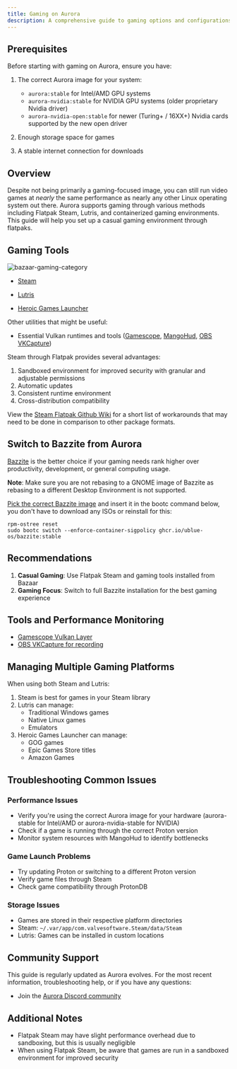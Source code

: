 ```yaml
---
title: Gaming on Aurora
description: A comprehensive guide to gaming options and configurations on Aurora
---
```


## Prerequisites

Before starting with gaming on Aurora, ensure you have:

1. The correct Aurora image for your system:
   - `aurora:stable` for Intel/AMD GPU systems
   - `aurora-nvidia:stable` for NVIDIA GPU systems (older proprietary Nvidia driver)
   - `aurora-nvidia-open:stable` for newer (Turing+ / 16XX+) Nvidia cards supported by the new open driver

2. Enough storage space for games
3. A stable internet connection for downloads

## Overview

Despite not being primarily a gaming-focused image, you can still run video games at _nearly_ the same performance as nearly any other Linux operating system out there. Aurora supports gaming through various methods including Flatpak Steam, Lutris, and containerized gaming environments. This guide will help you set up a casual gaming environment through flatpaks.

## Gaming Tools

![bazaar-gaming-category](/img/software/bazaar-gaming-section.webp)

- [Steam](https://flathub.org/en/apps/com.valvesoftware.Steam)

- [Lutris](https://flathub.org/en/apps/net.lutris.Lutris)

- [Heroic Games Launcher](https://flathub.org/en/apps/com.heroicgameslauncher.hgl)

Other utilities that might be useful:

- Essential Vulkan runtimes and tools ([Gamescope](https://github.com/ValveSoftware/gamescope), [MangoHud](https://github.com/flightlessmango/MangoHud), [OBS VKCapture](https://github.com/nowrep/obs-vkcapture))

Steam through Flatpak provides several advantages:

1. Sandboxed environment for improved security with granular and adjustable permissions
2. Automatic updates
3. Consistent runtime environment
4. Cross-distribution compatibility

View the [Steam Flatpak Github Wiki](https://github.com/flathub/com.valvesoftware.Steam/wiki) for a short list of workarounds that may need to be done in comparison to other package formats.

## Switch to Bazzite from Aurora

[Bazzite](https://bazzite.gg) is the better choice if your gaming needs rank higher over productivity, development, or general computing usage.

**Note**: Make sure you are not rebasing to a GNOME image of Bazzite as rebasing to a different Desktop Environment is not supported.

[Pick the correct Bazzite image](https://bazzite.gg/#image-picker) and insert it in the bootc command below, you don't have to download any ISOs or reinstall for this:

```
rpm-ostree reset
sudo bootc switch --enforce-container-sigpolicy ghcr.io/ublue-os/bazzite:stable
```

## Recommendations

1. **Casual Gaming**: Use Flatpak Steam and gaming tools installed from Bazaar
2. **Gaming Focus**: Switch to full Bazzite installation for the best gaming experience

## Tools and Performance Monitoring

- [Gamescope Vulkan Layer](https://flathub.org/en/apps/org.freedesktop.Platform.VulkanLayer.gamescope)
- [OBS VKCapture for recording](https://flathub.org/en/apps/org.freedesktop.Platform.VulkanLayer.OBSVkCapture)

## Managing Multiple Gaming Platforms

When using both Steam and Lutris:

1. Steam is best for games in your Steam library
2. Lutris can manage:
   - Traditional Windows games
   - Native Linux games
   - Emulators
3. Heroic Games Launcher can manage:
   - GOG games
   - Epic Games Store titles
   - Amazon Games

## Troubleshooting Common Issues

### Performance Issues

- Verify you're using the correct Aurora image for your hardware (aurora-stable for Intel/AMD or aurora-nvidia-stable for NVIDIA)
- Check if a game is running through the correct Proton version
- Monitor system resources with MangoHud to identify bottlenecks

### Game Launch Problems

- Try updating Proton or switching to a different Proton version
- Verify game files through Steam
- Check game compatibility through ProtonDB

### Storage Issues

- Games are stored in their respective platform directories
- Steam: `~/.var/app/com.valvesoftware.Steam/data/Steam`
- Lutris: Games can be installed in custom locations

## Community Support

This guide is regularly updated as Aurora evolves. For the most recent information, troubleshooting help, or if you have any questions:

- Join the [Aurora Discord community](https://discord.gg/WEu6BdFEtp)

## Additional Notes

- Flatpak Steam may have slight performance overhead due to sandboxing, but this is usually negligible
- When using Flatpak Steam, be aware that games are run in a sandboxed environment for improved security
